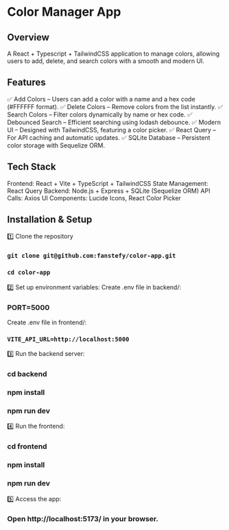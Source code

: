 # Color Manager App

## Overview
A React + Typescript + TailwindCSS application to manage colors, allowing users to add, delete, and search colors with a smooth and modern UI.

## Features
✅ Add Colors – Users can add a color with a name and a hex code (#FFFFFF format).
✅ Delete Colors – Remove colors from the list instantly.
✅ Search Colors – Filter colors dynamically by name or hex code.
✅ Debounced Search – Efficient searching using lodash debounce.
✅ Modern UI – Designed with TailwindCSS, featuring a color picker.
✅ React Query – For API caching and automatic updates.
✅ SQLite Database – Persistent color storage with Sequelize ORM.

## Tech Stack
Frontend: React + Vite + TypeScript + TailwindCSS
State Management: React Query
Backend: Node.js + Express + SQLite (Sequelize ORM)
API Calls: Axios
UI Components: Lucide Icons, React Color Picker

## Installation & Setup
1️⃣ Clone the repository
### `git clone git@github.com:fanstefy/color-app.git`
### `cd color-app`

2️⃣ Set up environment variables:
Create .env file in backend/:
### PORT=5000
Create .env file in frontend/:
### `VITE_API_URL=http://localhost:5000`

3️⃣ Run the backend server:
### cd backend
### npm install
### npm run dev

4️⃣ Run the frontend:
### cd frontend
### npm install
### npm run dev

5️⃣ Access the app:
### Open http://localhost:5173/ in your browser.

 
